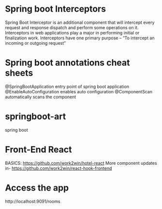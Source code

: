 # Spring boot Interceptors
Spring Boot Interceptor is an additional component that will intercept every request and response dispatch and perform some operations on it. Interceptors in web applications play a major in performing initial or finalization work. Interceptors have one primary purpose – “To intercept an incoming or outgoing request”

# Spring boot annotations cheat sheets

@SpringBootApplication entry point of spring boot application
@EnableAutoConfiguration enables auto configuration
@ComponentScan automatically scans the component
# springboot-art
 spring boot 

# Front-End React 
 BASICS:
 https://github.com/work2win/hotel-react
 More component updates in-
 https://github.com/work2win/react-hook-frontend 
 
# Access the app
 http://localhost:9091/rooms
